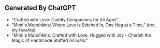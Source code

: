 ## Generated By ChatGPT
- "Crafted with Love: Cuddly Companions for All Ages"
- "Mimi's Munchkins: Where Love is Stitched In, One Hug at a Time." (not my favorite)
- "Mimi's Munchkins: Crafted with Love, Hugged with Joy - Cherish the Magic of Handmade Stuffed Animals."
